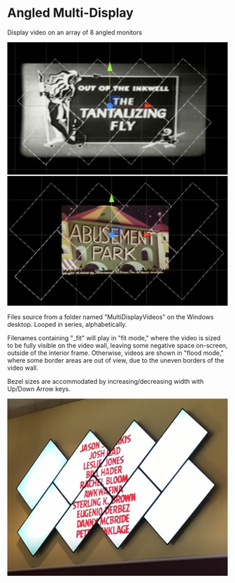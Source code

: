 # Angled Multi-Display
Display video on an array of 8 angled monitors

![Example](Screenshot.png)   
![FitMode](FitMode.png)   

Files source from a folder named "MultiDisplayVideos" on the Windows desktop. Looped in series, alphabetically.

Filenames containing "_fit" will play in "fit mode," where the video is sized to be fully visible on the video wall, leaving some negative space on-screen, outside of the interior frame. Otherwise, videos are shown in "flood mode," where some border areas are out of view, due to the uneven borders of the video wall.

Bezel sizes are accommodated by increasing/decreasing width with Up/Down Arrow keys.

![Cinema](CinemaVideoWall.PNG)

